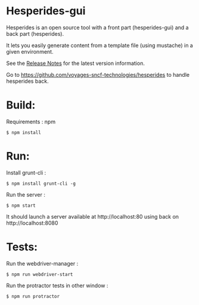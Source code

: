 Hesperides-gui
========

Hesperides is an open source tool with a front part (hesperides-gui) and a back part (hesperides).

It lets you easily generate content from a template file (using mustache) in a given environment.

See the [Release Notes](RELEASE.md) for the latest version information.

Go to https://github.com/voyages-sncf-technologies/hesperides to handle hesperides back.

Build:
=====

Requirements : npm

```shell
$ npm install
```

Run:
=====

Install grunt-cli :
```shell
$ npm install grunt-cli -g
```

Run the server :
```shell
$ npm start
```

It should launch a server available at http://localhost:80 using back on http://localhost:8080

Tests:
=====

Run the webdriver-manager :
```shell
$ npm run webdriver-start
```

Run the protractor tests in other window :
```shell
$ npm run protractor
```
